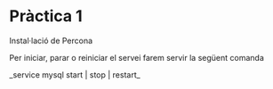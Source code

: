 # Pràctica 1
<p>
Instal·lació de Percona
</p>

<p> Per iniciar, parar o reiniciar el servei farem servir la següent comanda </p>
<p> _service mysql start | stop | restart_ </p>

